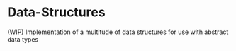 # Data-Structures
(WIP) Implementation of a multitude of data structures for use with abstract data types
